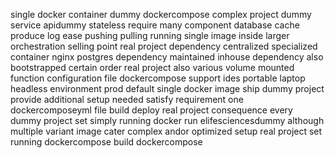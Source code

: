 single docker container dummy dockercompose complex project dummy service apidummy stateless require many component database cache produce log ease pushing pulling running single image inside larger orchestration selling point real project dependency centralized specialized container nginx postgres dependency maintained inhouse dependency also bootstrapped certain order real project also various volume mounted function configuration file dockercompose support ides portable laptop headless environment prod default single docker image ship dummy project provide additional setup needed satisfy requirement one dockercomposeyml file build deploy real project consequence every dummy project set simply running docker run elifesciencesdummy although multiple variant image cater complex andor optimized setup real project set running dockercompose build dockercompose